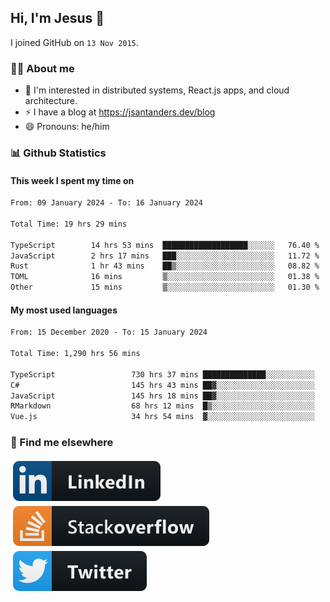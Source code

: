 ## Hi, I'm Jesus 👋

I joined GitHub on `13 Nov 2015`.

<!-- Talking about you -->

### 👨‍💻 About me

- 👦 I'm interested in distributed systems, React.js apps, and cloud architecture.
- ⚡️ I have a blog at <https://jsantanders.dev/blog>
- 😄 Pronouns: he/him

### 📊 Github Statistics

#### This week I spent my time on

<!--START_SECTION:weekly-->

```txt
From: 09 January 2024 - To: 16 January 2024

Total Time: 19 hrs 29 mins

TypeScript        14 hrs 53 mins  ███████████████████░░░░░░   76.40 %
JavaScript        2 hrs 17 mins   ███░░░░░░░░░░░░░░░░░░░░░░   11.72 %
Rust              1 hr 43 mins    ██▒░░░░░░░░░░░░░░░░░░░░░░   08.82 %
TOML              16 mins         ▒░░░░░░░░░░░░░░░░░░░░░░░░   01.38 %
Other             15 mins         ▒░░░░░░░░░░░░░░░░░░░░░░░░   01.30 %
```

<!--END_SECTION:weekly-->

#### My most used languages

<!--START_SECTION:alltime-->

```txt
From: 15 December 2020 - To: 15 January 2024

Total Time: 1,290 hrs 56 mins

TypeScript                 730 hrs 37 mins ██████████████░░░░░░░░░░░   56.60 %
C#                         145 hrs 43 mins ██▓░░░░░░░░░░░░░░░░░░░░░░   11.29 %
JavaScript                 145 hrs 18 mins ██▓░░░░░░░░░░░░░░░░░░░░░░   11.26 %
RMarkdown                  68 hrs 12 mins  █▒░░░░░░░░░░░░░░░░░░░░░░░   05.28 %
Vue.js                     34 hrs 54 mins  ▓░░░░░░░░░░░░░░░░░░░░░░░░   02.70 %
```

<!--END_SECTION:alltime-->

### 📢 Find me elsewhere

<p>
  <a target="_blank" href="https://linkedin.com/in/jsantanders">
    <img src="https://github.com/jsantanders/jsantanders/blob/master/img/linkedin.svg" alt="LinkedIn" style="vertical-align:top; margin:4px">
  </a>
  
  <a target="_blank" href="https://stackoverflow.com/users/7318331/jesus-santander">
    <img src="https://github.com/jsantanders/jsantanders/blob/master/img/stackoverflow.svg" alt="StackOverflow" style="vertical-align:top; margin:4px">
  </a>
  
  <a target="_blank" href="http://twitter.com/jsantanders">
    <img src="https://github.com/jsantanders/jsantanders/blob/master/img/twitter.svg" alt="Twitter" style="vertical-align:top; margin:4px">
  </a>
</p>
